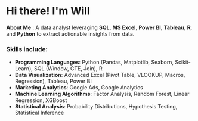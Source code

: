 # Hi there! I'm Will

**About Me** :
A data analyst leveraging **SQL**, **MS Excel**, **Power BI**, **Tableau**, **R**, and **Python** to extract actionable insights from data.

### Skills include:
- **Programming Languages**: Python (Pandas, Matplotlib, Seaborn, Scikit-Learn), SQL (Window, CTE, Join), R
- **Data Visualization**: Advanced Excel (Pivot Table, VLOOKUP, Macros, Regression), Tableau, Power BI
- **Marketing Analytics**: Google Ads, Google Analytics
- **Machine Learning Algorithms**: Factor Analysis, Random Forest, Linear Regression, XGBoost
- **Statistical Analysis**: Probability Distributions, Hypothesis Testing, Statistical Inference
